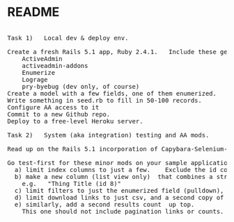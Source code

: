 # README

<pre>

Task 1)   Local dev & deploy env.   

Create a fresh Rails 5.1 app, Ruby 2.4.1.   Include these gems:
	ActiveAdmin
	activeadmin-addons
	Enumerize
	Lograge
	pry-byebug (dev only, of course)
Create a model with a few fields, one of them enumerized.   
Write something in seed.rb to fill in 50-100 records.   
Configure AA access to it
Commit to a new Github repo.   
Deploy to a free-level Heroku server.   

Task 2)   System (aka integration) testing and AA mods.  

Read up on the Rails 5.1 incorporation of Capybara-Selenium-Chrome as default system-test framework, in Minitest.    We're trying to stick to that.  

Go test-first for these minor mods on your sample application:  
  a) limit index columns to just a few.    Exclude the id column.   
  b) make a new column (list view only)  that combines a string and the id, *and that value should link to the view page of the object*
	e.g.   "Thing Title (id 8)"    
  c) limit filters to just the enumerized field (pulldown),  and _contains search in a text field.  
  d) limit download links to just csv, and a second copy of the download link *above* the list.     
  e) similarly, add a second results count  up top.  
	This one should not include pagination links or counts.   Just "N matching #{model_plural}"  

</pre>
